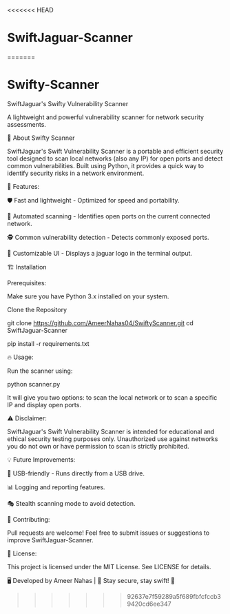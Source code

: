 <<<<<<< HEAD
# SwiftJaguar-Scanner
=======
# Swifty-Scanner
SwiftJaguar's Swifty Vulnerability Scanner

A lightweight and powerful vulnerability scanner for network security assessments.

🚀 About Swifty Scanner

SwiftJaguar's Swift Vulnerability Scanner is a portable and efficient security tool designed to scan local networks (also any IP) for open ports and detect common vulnerabilities. Built using Python, it provides a quick way to identify security risks in a network environment.

🎯 Features:

🛡 Fast and lightweight - Optimized for speed and portability.

🔎 Automated scanning - Identifies open ports on the current connected network.

🕵️ Common vulnerability detection - Detects commonly exposed ports.

🎨 Customizable UI - Displays a jaguar logo in the terminal output.


🏗 Installation

Prerequisites:

Make sure you have Python 3.x installed on your system.

Clone the Repository

git clone https://github.com/AmeerNahas04/SwiftyScanner.git
cd SwiftJaguar-Scanner

pip install -r requirements.txt

🔥 Usage:

Run the scanner using:

python scanner.py

It will give you two options: to scan the local network or to scan a specific IP and display open ports.


⚠️ Disclaimer:

SwiftJaguar's Swift Vulnerability Scanner is intended for educational and ethical security testing purposes only. Unauthorized use against networks you do not own or have permission to scan is strictly prohibited.

💡 Future Improvements:

🔌 USB-friendly - Runs directly from a USB drive.

📊 Logging and reporting features.

🎭 Stealth scanning mode to avoid detection.

🤝 Contributing:

Pull requests are welcome! Feel free to submit issues or suggestions to improve SwiftJaguar-Scanner.

📜 License:

This project is licensed under the MIT License. See LICENSE for details.

🖥️ Developed by Ameer Nahas | 🚀 Stay secure, stay swift! 🐆

>>>>>>> 92637e7f59289a5f689fbfcfccb39420cd6ee347
